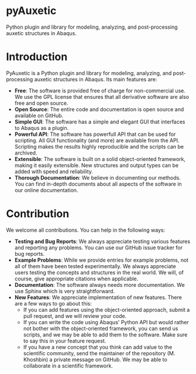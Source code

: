 # pyAuxetic
Python plugin and library for modeling, analyzing, and post-processing auxetic structures in Abaqus.

# Introduction

PyAuxetic is a Python plugin and library for modeling, analyzing, and post-processing auxetic structures in Abaqus. Its main features are:
  
  + **Free**: The software is provided free of charge for non-commercial use. We use the GPL license that ensures that all derivative software are also free and open source.
  + **Open Source**: The entire code and documentation is open source and available on GitHub.
  + **Simple GUI**: The software has a simple and elegant GUI that interfaces to Abaqus as a plugin.
  + **Powerful API**: The software has powerfull API that can be used for scripting. All GUI functionality (and more) are available from the API. Scripting makes the results highly reproducible and the scripts can be archived.
  + **Extensible**: The software is built on a solid object-oriented framework, making it easily extensible. New structures and output types can be added with speed and reliability.
  + **Thorough Documentation**: We believe in documenting our methods. You can find in-depth documents about all aspects of the software in our online documentation.

# Contribution

We welcome all contributions. You can help in the following ways:
  
  + **Testing and Bug Reports**: We always appreciate testing various features and reporting any problems. You can use our GitHub issue tracker for bug reports.
  + **Example Problems**: While we provide entries for example problems, not all of them have been tested experimentally. We always appreciate users testing the concepts and structures in the real world. We will, of course, give appropriate citations when applicable.
  + **Documentation**: The software always needs more documentation. We use Sphinx which is very straightforward.
  + **New Features**: We appreciate implementation of new features. There are a few ways to go about this:
    - If you can add features using the object-oriented approach, submit a pull request, and we will review your code.
    - If you can write the code using Abaqus' Python API but would rather not bother with the object-oriented framework, you can send us scripts, and we may be able to add them to the software. Make sure to say this in your feature request.
    - If you have a new concept that you think can add value to the scientific community, send the maintainer of the repository (M. Khoshbin) a private message on GitHub. We may be able to collaborate in a scientific framework.